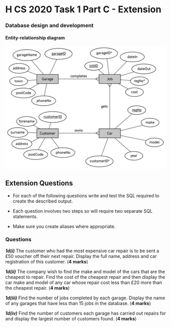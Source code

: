 # H CS 2020 Task 1 Part C - Extension

### Database design and development

#### Entity-relationship diagram 

![Car services database](assets/ERD.png)

## Extension Questions

* For each of the following questions write and test the SQL required to create the described output.

* Each question involves two steps so will require two separate SQL statements.

* Make sure you create aliases where appropriate.

### Questions

___1d(i)___ The customer who had the most expensive car repair is to be sent a £50 voucher off their next repair.  Display the full name, address and car registration of this customer.  (__4 marks__)

___1d(ii)___ The company wish to find the make and model of the cars that are the cheapest to repair.  Find the cost of the cheapest repair and then display the car make and model of any car whose repair cost less than £20 more than the cheapest repair.  (__4 marks__)

___1d(iii)___ Find the number of jobs completed by each garage.  Display the name of any garages that have less than 15 jobs in the database.  (__4 marks__)

___1d(iv)___ Find the number of customers each garage has carried out repairs for and display the largest number of customers found.  (__4 marks__)